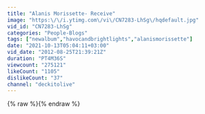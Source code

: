 ```yaml
---
title: "Alanis Morissette- Receive"
image: "https:\/\/i.ytimg.com\/vi\/CN7283-LhSg\/hqdefault.jpg"
vid_id: "CN7283-LhSg"
categories: "People-Blogs"
tags: ["newalbum","havocandbrightlights","alanismorissette"]
date: "2021-10-13T05:04:11+03:00"
vid_date: "2012-08-25T21:39:21Z"
duration: "PT4M36S"
viewcount: "275121"
likeCount: "1105"
dislikeCount: "37"
channel: "deckitolive"
---
```

{% raw %}{% endraw %}

